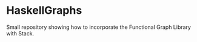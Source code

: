 # HaskellGraphs

Small repository showing how to incorporate the Functional Graph Library with Stack.
